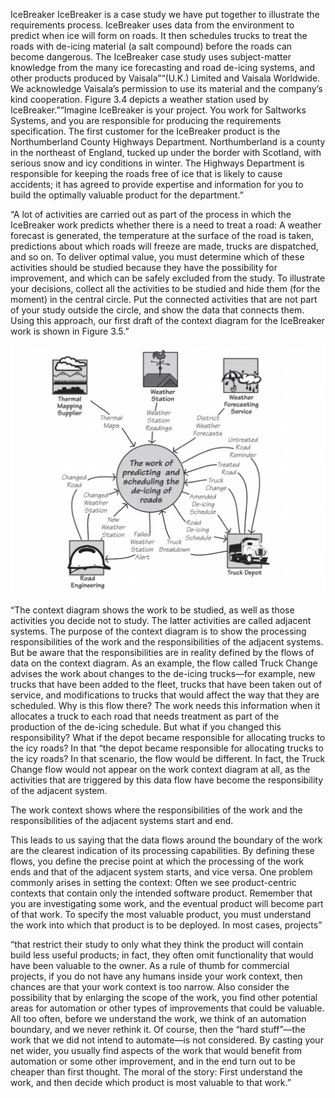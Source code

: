 IceBreaker
IceBreaker is a case study we have put together to illustrate the requirements process. IceBreaker uses data from the environment to predict when ice will form on roads. It then schedules trucks to treat the roads with de-icing material (a salt compound) before the roads can become dangerous. The IceBreaker case study uses subject-matter knowledge from the many ice forecasting and road de-icing systems, and other products produced by Vaisala”“(U.K.) Limited and Vaisala Worldwide. We acknowledge Vaisala’s permission to use its material and the company’s kind cooperation. Figure 3.4 depicts a weather station used by IceBreaker.”“Imagine IceBreaker is your project. You work for Saltworks Systems, and you are responsible for producing the requirements specification. The first customer for the IceBreaker product is the Northumberland County Highways Department. Northumberland is a county in the northeast of England, tucked up under the border with Scotland, with serious snow and icy conditions in winter. The Highways Department is responsible for keeping the roads free of ice that is likely to cause accidents; it has agreed to provide expertise and information for you to build the optimally valuable product for the department.”



“A lot of activities are carried out as part of the process in which the IceBreaker work predicts whether there is a need to treat a road: A weather forecast is generated, the temperature at the surface of the road is taken, predictions about which roads will freeze are made, trucks are dispatched, and so on. To deliver optimal value, you must determine which of these activities should be studied because they have the possibility for improvement, and which can be safely excluded from the study.
To illustrate your decisions, collect all the activities to be studied and hide them (for the moment) in the central circle. Put the connected activities that are not part of your study outside the circle, and show the data that connects them. Using this approach, our first draft of the context diagram for the IceBreaker work is shown in Figure 3.5.”

![image-20230117144721943](IceBreaker_case.assets/image-20230117144721943.png)

“The context diagram shows the work to be studied, as well as those activities you decide not to study. The latter activities are called adjacent systems. The purpose of the context diagram is to show the processing responsibilities of the work and the responsibilities of the adjacent systems. But be aware that the responsibilities are in reality defined by the flows of data on the context diagram. As an example, the flow called Truck Change advises the work about changes to the de-icing trucks—for example, new trucks that have been added to the fleet, trucks that have been taken out of service, and modifications to trucks that would affect the way that they are scheduled. Why is this flow there? The work needs this information when it allocates a truck to each road that needs treatment as part of the production of the de-icing schedule. But what if you changed this responsibility? What if the depot became responsible for allocating trucks to the icy roads? In that “the depot became responsible for allocating trucks to the icy roads? In that scenario, the flow would be different. In fact, the Truck Change flow would not appear on the work context diagram at all, as the activities that are triggered by this data flow have become the responsibility of the adjacent system.

The work context shows where the responsibilities of the work and the responsibilities of the adjacent systems start and end.

This leads to us saying that the data flows around the boundary of the work are the clearest indication of its processing capabilities. By defining these flows, you define the precise point at which the processing of the work ends and that of the adjacent system starts, and vice versa.
One problem commonly arises in setting the context: Often we see product-centric contexts that contain only the intended software product. Remember that you are investigating some work, and the eventual product will become part of that work. To specify the most valuable product, you must understand the work into which that product is to be deployed. In most cases, projects”

“that restrict their study to only what they think the product will contain build less useful products; in fact, they often omit functionality that would have been valuable to the owner. As a rule of thumb for commercial projects, if you do not have any humans inside your work context, then chances are that your work context is too narrow.
Also consider the possibility that by enlarging the scope of the work, you find other potential areas for automation or other types of improvements that could be valuable. All too often, before we understand the work, we think of an automation boundary, and we never rethink it. Of course, then the “hard stuff”—the work that we did not intend to automate—is not considered. By casting your net wider, you usually find aspects of the work that would benefit from automation or some other improvement, and in the end turn out to be cheaper than first thought. The moral of the story: First understand the work, and then decide which product is most valuable to that work.”

